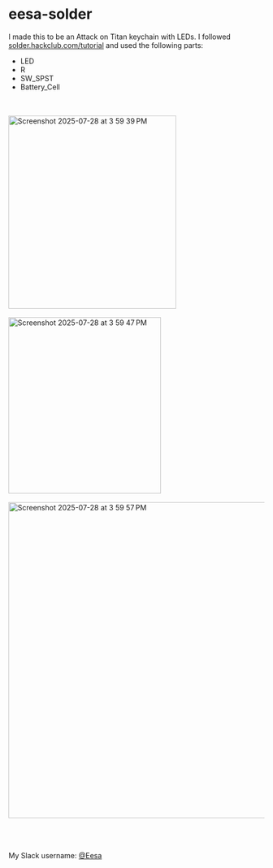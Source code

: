# eesa-solder

I made this to be an Attack on Titan keychain with LEDs. I followed [solder.hackclub.com/tutorial](https://solder.hackclub.com/tutorial) and used the following parts:

- LED
- R
- SW_SPST
- Battery_Cell

<br /><br />
<img width="330" height="380" alt="Screenshot 2025-07-28 at 3 59 39 PM" src="https://github.com/user-attachments/assets/bffb78d0-fdb8-48f3-9fcd-e9af4a5bb77a" />
<br /><br />
<img width="300" height="347" alt="Screenshot 2025-07-28 at 3 59 47 PM" src="https://github.com/user-attachments/assets/7ab37542-9688-4f9c-9806-b38af672309b" />
<br /><br />
<img width="572" height="622" alt="Screenshot 2025-07-28 at 3 59 57 PM" src="https://github.com/user-attachments/assets/b5f1ae68-aa54-482b-885a-a8a3e2578d29" />
<br /><br />
<br /><br />

My Slack username: [@Eesa](https://hackclub.slack.com/team/U074SFQFJMS)
